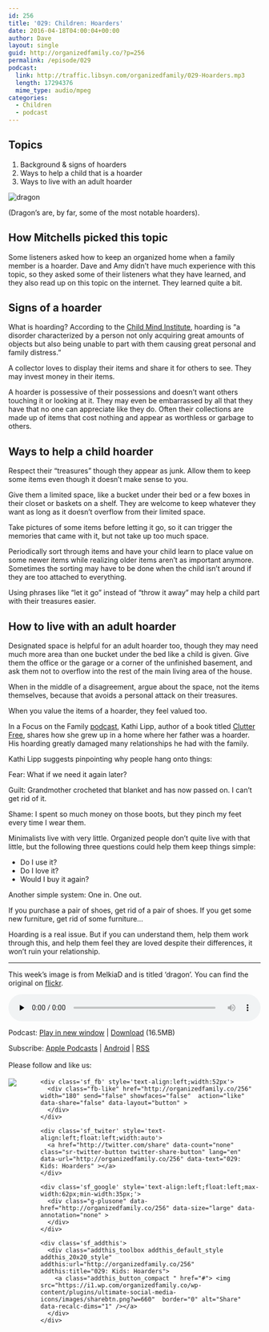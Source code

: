 ```yaml
---
id: 256
title: '029: Children: Hoarders'
date: 2016-04-18T04:00:04+00:00
author: Dave
layout: single
guid: http://organizedfamily.co/?p=256
permalink: /episode/029
podcast:
  link: http://traffic.libsyn.com/organizedfamily/029-Hoarders.mp3
  length: 17294376
  mime_type: audio/mpeg
categories:
  - Children
  - podcast
---
```

## Topics

  1. Background & signs of hoarders
  2. Ways to help a child that is a hoarder
  3. Ways to live with an adult hoarder

<img src="https://i0.wp.com/organizedfamily.co/wp-content/uploads/2016/04/dragon.jpg?w=660" alt="dragon" data-recalc-dims="1" /> 

(Dragon&#8217;s are, by far, some of the most notable hoarders).

## How Mitchells picked this topic

Some listeners asked how to keep an organized home when a family member is a hoarder. Dave and Amy didn&#8217;t have much experience with this topic, so they asked some of their listeners what they have learned, and they also read up on this topic on the internet. They learned quite a bit.

## Signs of a hoarder

What is hoarding? According to the [Child Mind Institute](http://childmind.org/guide/hoarding-disorder/what-is-it/), hoarding is &#8220;a disorder characterized by a person not only acquiring great amounts of objects but also being unable to part with them causing great personal and family distress.&#8221;

A collector loves to display their items and share it for others to see. They may invest money in their items.

A hoarder is possessive of their possessions and doesn&#8217;t want others touching it or looking at it. They may even be embarrassed by all that they have that no one can appreciate like they do. Often their collections are made up of items that cost nothing and appear as worthless or garbage to others.

## Ways to help a child hoarder

Respect their &#8220;treasures&#8221; though they appear as junk. Allow them to keep some items even though it doesn&#8217;t make sense to you.

Give them a limited space, like a bucket under their bed or a few boxes in their closet or baskets on a shelf. They are welcome to keep whatever they want as long as it doesn&#8217;t overflow from their limited space.

Take pictures of some items before letting it go, so it can trigger the memories that came with it, but not take up too much space.

Periodically sort through items and have your child learn to place value on some newer items while realizing older items aren&#8217;t as important anymore. Sometimes the sorting may have to be done when the child isn&#8217;t around if they are too attached to everything.

Using phrases like &#8220;let it go&#8221; instead of &#8220;throw it away&#8221; may help a child part with their treasures easier.

## How to live with an adult hoarder

Designated space is helpful for an adult hoarder too, though they may need much more area than one bucket under the bed like a child is given. Give them the office or the garage or a corner of the unfinished basement, and ask them not to overflow into the rest of the main living area of the house.

When in the middle of a disagreement, argue about the space, not the items themselves, because that avoids a personal attack on their treasures.

When you value the items of a hoarder, they feel valued too.

In a Focus on the Family [podcast](http://www.focusonthefamily.com/media/daily-broadcast/clearing-out-the-clutter), Kathi Lipp, author of a book titled [Clutter Free](http://www.amazon.com/Clutter-Free-Quick-Steps-Simplifying/dp/0736959130), shares how she grew up in a home where her father was a hoarder. His hoarding greatly damaged many relationships he had with the family.

Kathi Lipp suggests pinpointing why people hang onto things:

Fear: What if we need it again later?

Guilt: Grandmother crocheted that blanket and has now passed on. I can&#8217;t get rid of it.

Shame: I spent so much money on those boots, but they pinch my feet every time I wear them.

Minimalists live with very little. Organized people don&#8217;t quite live with that little, but the following three questions could help them keep things simple:

  * Do I use it?
  * Do I love it?
  * Would I buy it again?

Another simple system: One in. One out.

If you purchase a pair of shoes, get rid of a pair of shoes. If you get some new furniture, get rid of some furniture&#8230;

Hoarding is a real issue. But if you can understand them, help them work through this, and help them feel they are loved despite their differences, it won&#8217;t ruin your relationship.

* * *

This week&#8217;s image is from MelkiaD and is titled &#8216;dragon&#8217;. You can find the original on [flickr](https://www.flickr.com/photos/melkiad/2320841965).

<div class="powerpress_player" id="powerpress_player_5351">
  <audio class="wp-audio-shortcode" id="audio-256-31" preload="none" style="width: 100%;" controls="controls"><source type="audio/mpeg" src="http://traffic.libsyn.com/organizedfamily/029-Hoarders.mp3?_=31" /><a href="http://traffic.libsyn.com/organizedfamily/029-Hoarders.mp3">http://traffic.libsyn.com/organizedfamily/029-Hoarders.mp3</a></audio>
</div>

<p class="powerpress_links powerpress_links_mp3">
  Podcast: <a href="http://traffic.libsyn.com/organizedfamily/029-Hoarders.mp3" class="powerpress_link_pinw" target="_blank" title="Play in new window" onclick="return powerpress_pinw('http://organizedfamily.co/?powerpress_pinw=256-podcast');" rel="nofollow">Play in new window</a> | <a href="http://traffic.libsyn.com/organizedfamily/029-Hoarders.mp3" class="powerpress_link_d" title="Download" rel="nofollow" download="029-Hoarders.mp3">Download</a> (16.5MB)
</p>

<p class="powerpress_links powerpress_subscribe_links">
  Subscribe: <a href="https://itunes.apple.com/us/podcast/organized-family/id1047979605?mt=2&ls=1#episodeGuid=http%3A%2F%2Forganizedfamily.co%2F%3Fp%3D256" class="powerpress_link_subscribe powerpress_link_subscribe_itunes" title="Subscribe on Apple Podcasts" rel="nofollow">Apple Podcasts</a> | <a href="http://subscribeonandroid.com/organizedfamily.co/feed/podcast" class="powerpress_link_subscribe powerpress_link_subscribe_android" title="Subscribe on Android" rel="nofollow">Android</a> | <a href="http://organizedfamily.co/feed/podcast" class="powerpress_link_subscribe powerpress_link_subscribe_rss" title="Subscribe via RSS" rel="nofollow">RSS</a>
</p>

<div class='sfsi_Sicons' style='width: 100%; display: inline-block; vertical-align: middle; text-align:left'>
  <div style='margin:0px 8px 0px 0px; line-height: 24px'>
    <span>Please follow and like us:</span>
  </div>
  
  <div class='sfsi_socialwpr'>
    <div class='sf_subscrbe' style='text-align:left;float:left;width:64px'>
      <a href="http://www.specificfeeds.com/widget/emailsubscribe/MTc5ODgx/OA==/" target="_blank"><img src="https://i2.wp.com/organizedfamily.co/wp-content/plugins/ultimate-social-media-icons/images/follow_subscribe.png?w=660" data-recalc-dims="1" /></a>
    </div>
    
    <div class='sf_fb' style='text-align:left;width:52px'>
      <div class="fb-like" href="http://organizedfamily.co/256" width="180" send="false" showfaces="false"  action="like" data-share="false" data-layout="button" >
      </div>
    </div>
    
    <div class='sf_twiter' style='text-align:left;float:left;width:auto'>
      <a href="http://twitter.com/share" data-count="none" class="sr-twitter-button twitter-share-button" lang="en" data-url="http://organizedfamily.co/256" data-text="029: Kids: Hoarders" ></a>
    </div>
    
    <div class='sf_google' style='text-align:left;float:left;max-width:62px;min-width:35px;'>
      <div class="g-plusone" data-href="http://organizedfamily.co/256" data-size="large" data-annotation="none" >
      </div>
    </div>
    
    <div class='sf_addthis'>
      <div class="addthis_toolbox addthis_default_style addthis_20x20_style" addthis:url="http://organizedfamily.co/256" addthis:title="029: Kids: Hoarders">
        <a class="addthis_button_compact " href="#"> <img src="https://i1.wp.com/organizedfamily.co/wp-content/plugins/ultimate-social-media-icons/images/sharebtn.png?w=660"  border="0" alt="Share" data-recalc-dims="1" /></a>
      </div>
    </div>
  </div>
</div>